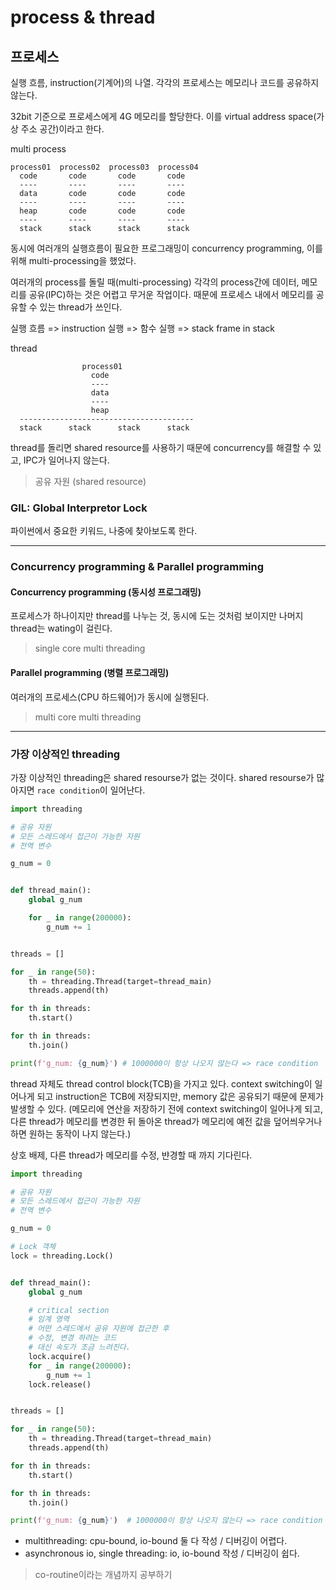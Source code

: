 # process & thread

## 프로세스

실행 흐름, instruction(기계어)의 나열. 각각의 프로세스는 메모리나 코드를 공유하지 않는다.

32bit 기준으로 프로세스에게 4G 메모리를 할당한다. 이를 virtual address space(가상 주소 공간)이라고 한다.

multi process

```
process01  process02  process03  process04
  code       code       code       code
  ----       ----       ----       ----
  data       code       code       code
  ----       ----       ----       ----
  heap       code       code       code
  ----       ----       ----       ----
  stack      stack      stack      stack
```

동시에 여러개의 실행흐름이 필요한 프로그래밍이 concurrency programming, 이를 위해 multi-processing을 했었다.

여러개의 process를 돌릴 때(multi-processing) 각각의 process간에 데이터, 메모리를 공유(IPC)하는 것은 어렵고 무거운 작업이다. 때문에 프로세스 내에서 메모리를 공유할 수 있는 thread가 쓰인다.

실행 흐름 => instruction 실행 => 함수 실행 => stack frame in stack

thread

```
                process01
                  code
                  ----
                  data
                  ----
                  heap
  ---------------------------------------
  stack      stack      stack      stack
```

thread를 돌리면 shared resource를 사용하기 때문에 concurrency를 해결할 수 있고, IPC가 일어나지 않는다.

> 공유 자원 (shared resource)

### GIL: Global Interpretor Lock

파이썬에서 중요한 키워드, 나중에 찾아보도록 한다.

---

### Concurrency programming & Parallel programming

#### Concurrency programming (동시성 프로그래밍)

프로세스가 하나이지만 thread를 나누는 것, 동시에 도는 것처럼 보이지만 나머지 thread는 wating이 걸린다.

> single core multi threading

#### Parallel programming (병렬 프로그래밍)

여러개의 프로세스(CPU 하드웨어)가 동시에 실행된다.

> multi core multi threading

---

### 가장 이상적인 threading

가장 이상적인 threading은 shared resourse가 없는 것이다. shared resourse가 많아지면 `race condition`이 일어난다.

```py
import threading

# 공유 자원
# 모든 스레드에서 접근이 가능한 자원
# 전역 변수

g_num = 0


def thread_main():
    global g_num

    for _ in range(200000):
        g_num += 1


threads = []

for _ in range(50):
    th = threading.Thread(target=thread_main)
    threads.append(th)

for th in threads:
    th.start()

for th in threads:
    th.join()

print(f'g_num: {g_num}') # 1000000이 항상 나오지 않는다 => race condition
```

thread 자체도 thread control block(TCB)을 가지고 있다. context switching이 일어나게 되고 instruction은 TCB에 저장되지만, memory 값은 공유되기 때문에 문제가 발생할 수 있다. (메모리에 연산을 저장하기 전에 context switching이 일어나게 되고, 다른 thread가 메모리를 변경한 뒤 돌아온 thread가 메모리에 예전 값을 덮어씌우거나 하면 원하는 동작이 나지 않는다.)

상호 배제, 다른 thread가 메모리를 수정, 뱐경할 때 까지 기다린다.

```py
import threading

# 공유 자원
# 모든 스레드에서 접근이 가능한 자원
# 전역 변수

g_num = 0

# Lock 객체
lock = threading.Lock()


def thread_main():
    global g_num

    # critical section
    # 임계 영역
    # 어떤 스레드에서 공유 자원에 접근한 후
    # 수정, 변경 하려는 코드
    # 대신 속도가 조금 느려진다.
    lock.acquire()
    for _ in range(200000):
        g_num += 1
    lock.release()


threads = []

for _ in range(50):
    th = threading.Thread(target=thread_main)
    threads.append(th)

for th in threads:
    th.start()

for th in threads:
    th.join()

print(f'g_num: {g_num}')  # 1000000이 항상 나오지 않는다 => race condition

```

- multithreading: cpu-bound, io-bound 둘 다 작성 / 디버깅이 어렵다.
- asynchronous io, single threading: io, io-bound 작성 / 디버깅이 쉽다.

> co-routine이라는 개념까지 공부하기
